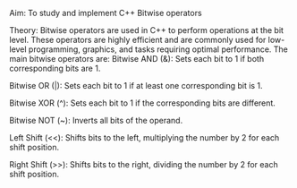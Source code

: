 Aim:
To study and implement C++ Bitwise operators

Theory:
Bitwise operators are used in C++ to perform operations at the bit level. These operators are highly efficient and are commonly used for low-level programming, graphics, and tasks requiring optimal performance. The main bitwise operators are:
Bitwise AND (&): Sets each bit to 1 if both corresponding bits are 1.

Bitwise OR (|): Sets each bit to 1 if at least one corresponding bit is 1.

Bitwise XOR (^): Sets each bit to 1 if the corresponding bits are different.

Bitwise NOT (~): Inverts all bits of the operand.

Left Shift (<<): Shifts bits to the left, multiplying the number by 2 for each shift position.

Right Shift (>>): Shifts bits to the right, dividing the number by 2 for each shift position.
